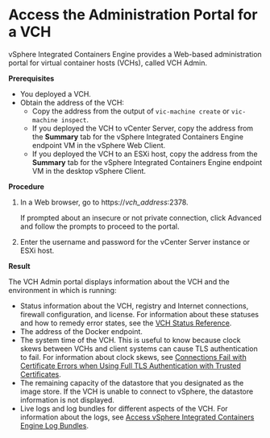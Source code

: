 # Access the Administration Portal for a VCH #

vSphere Integrated Containers Engine provides a Web-based administration portal for virtual container hosts (VCHs), called VCH Admin.

**Prerequisites**

- You deployed a VCH.
- Obtain the address of the VCH:
  - Copy the address from the output of `vic-machine create` or `vic-machine inspect`. 
  - If you deployed the VCH to vCenter Server, copy the address from the **Summary** tab for the vSphere Integrated Containers Engine endpoint VM in the vSphere Web Client.
  - If you deployed the VCH to an ESXi host, copy the address from the **Summary** tab for the vSphere Integrated Containers Engine endpoint VM in the desktop vSphere Client.

**Procedure**

1. In a Web browser, go to https://<i>vch_address</i>:2378.

   If prompted about an insecure or not private connection, click Advanced and follow the prompts to proceed to the portal.   

2. Enter the username and password for the vCenter Server instance or ESXi host.

**Result**

The VCH Admin portal displays information about the VCH and the environment in which is running:  

- Status information about the VCH, registry and Internet connections,  firewall configuration, and license. For information about these statuses and how to remedy error states, see the [VCH Status Reference](vicadmin_status_ref.md).
- The address of the Docker endpoint.
- The system time of the VCH. This is useful to know because clock skews between VCHs and client systems can cause TLS authentication to fail. For information about clock skews, see [Connections Fail with Certificate Errors when Using Full TLS Authentication with Trusted Certificates](ts_clock_skew.md). 
- The remaining capacity of the datastore that you designated as the image store. If the VCH is unable to connect to vSphere, the datastore information is not displayed.
- Live logs and log bundles for different aspects of the VCH. For information about the logs, see [Access vSphere Integrated Containers Engine Log Bundles](log_bundles.md).